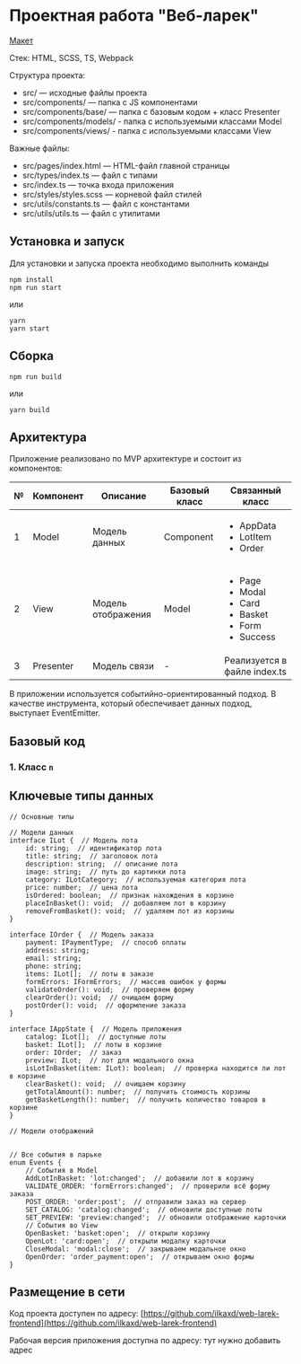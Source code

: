 # Проектная работа "Веб-ларек"

[Макет](https://www.figma.com/file/50YEgxY8IYDYj7UQu7yChb/Веб-ларёк?type=design&node-id=1-503&mode=design&t=scMpu2kscKdTdD0E-0)

Стек: HTML, SCSS, TS, Webpack

Структура проекта:
- src/ — исходные файлы проекта
- src/components/ — папка с JS компонентами
- src/components/base/ — папка с базовым кодом + класс Presenter
- src/components/models/ - папка с используемыми классами Model
- src/components/views/ - папка с используемыми классами View


Важные файлы:
- src/pages/index.html — HTML-файл главной страницы
- src/types/index.ts — файл с типами
- src/index.ts — точка входа приложения
- src/styles/styles.scss — корневой файл стилей
- src/utils/constants.ts — файл с константами
- src/utils/utils.ts — файл с утилитами

## Установка и запуск
Для установки и запуска проекта необходимо выполнить команды

```
npm install
npm run start
```

или

```
yarn
yarn start
```
## Сборка

```
npm run build
```

или

```
yarn build
```

## Архитектура

Приложение реализовано по MVP архитектуре и состоит из компонентов:

<table>
    <thead>
        <tr>
            <th>№</th>
            <th>Компонент</th>
            <th>Описание</th>
            <th>Базовый класс</th>
            <th>Связанный класс</th>
        </tr>
    </thead>
    <tbody>
        <tr>
            <td>1</td>
            <td>Model</td>
            <td>Модель данных</td>
            <td>Component</td>
            <td>
                <ul>
                    <li>AppData</li>
                    <li>LotItem</li>
                    <li>Order</li>
                </ul>
            </td>
        </tr>
        <tr>
            <td>2</td>
            <td>View</td>
            <td>Модель отображения</td>
            <td>Model</td>
            <td>
                <ul>
                    <li>Page</li>
                    <li>Modal</li>
                    <li>Card</li>
                    <li>Basket</li>
                    <li>Form</li>
                    <li>Success</li>
                </ul>
            </td>
        </tr>
        <tr>
            <td>3</td>
            <td>Presenter</td>
            <td>Модель связи</td>
            <td>-</td>
            <td>
                Реализуется в файле index.ts
            </td>
        </tr>
    </tbody>
</table>

В приложении используется событийно-ориентированный подход. В качестве инструмента, который обеспечивает данных подход, выступает EventEmitter.

## Базовый код

### 1. Класс `n`

## Ключевые типы данных

```
// Основные типы

// Модели данных
interface ILot {  // Модель лота
    id: string;  // идентификатор лота
    title: string;  // заголовок лота
    description: string;  // описание лота
    image: string;  // путь до картинки лота
    category: ILotCategory;  // используемая категория лота
    price: number;  // цена лота
    isOrdered: boolean;  // признак нахождения в корзине
    placeInBasket(): void;  // добавляем лот в корзину
    removeFromBasket(): void;  // удаляем лот из корзины
}

interface IOrder {  // Модель заказа
    payment: IPaymentType;  // способ оплаты
    address: string;
    email: string;
    phone: string;
    items: ILot[];  // лоты в заказе
    formErrors: IFormErrors;  // массив ошибок у формы
    validateOrder(): void;  // проверяем форму
    clearOrder(): void;  // очищаем форму
    postOrder(): void;  // оформление заказа
}

interface IAppState {  // Модель приложения
    catalog: ILot[];  // доступные лоты
    basket: ILot[];  // лоты в корзине
    order: IOrder;  // заказ
    preview: ILot;  // лот для модального окна
    isLotInBasket(item: ILot): boolean;  // проверка находится ли лот в корзине
    clearBasket(): void;  // очищаем корзину
    getTotalAmount(): number;  // получить стоимость корзины
    getBasketLength(): number;  // получить количество товаров в корзине
}

// Модели отображений


// Все события в ларьке
enum Events {
    // События в Model
    AddLotInBasket: 'lot:changed';  // добавили лот в корзину
    VALIDATE_ORDER: 'formErrors:changed';  // проверили всё форму заказа
    POST_ORDER: 'order:post';  // отправили заказ на сервер
    SET_CATALOG: 'catalog:changed';  // обновили доступные лоты
    SET_PREVIEW: 'preview:changed';  // обновили отображение карточки
    // События во View
    OpenBasket: 'basket:open';  // открыли корзину
    OpenLot: 'card:open';  // открыли модалку карточки
    CloseModal: 'modal:close';  // закрываем модальное окно
    OpenOrder: 'order_payment:open';  // открываем окно формы
}
```

## Размещение в сети

Код проекта доступен по адресу: [https://github.com/ilkaxd/web-larek-frontend](https://github.com/ilkaxd/web-larek-frontend)

Рабочая версия приложения доступна по адресу: тут нужно добавить адрес